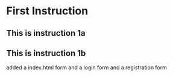 # First Instruction

## This is instruction 1a
## This is instruction 1b

added a index.html form and a login form and a registration form